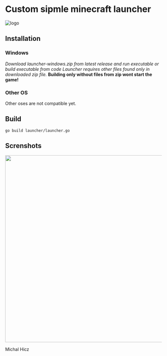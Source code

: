 # Custom sipmle minecraft launcher

![logo](https://i.imgur.com/ZTLvKhH.png)

## Installation
### Windows
*Download launcher-windows.zip from latest release and run executable or build executable from code
Launcher requires other files found only in downloaded zip file.*
**Building only without files from zip wont start the game!**

### Other OS
Other oses are not compatible yet.

## Build 
```
go build launcher/launcher.go
```

## Screnshots
<img src="https://i.imgur.com/8nJu9Sj.png" width="600">


Michal Hicz
